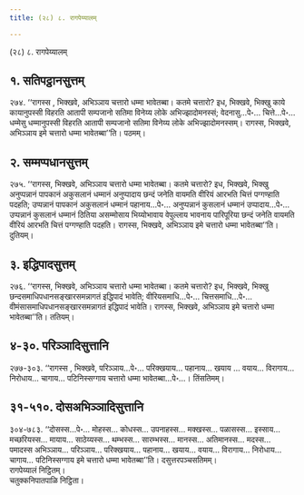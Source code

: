 ```yaml
---
title: (२८) ८. रागपेय्यालम्

---
```

(२८) ८. रागपेय्यालम्  


## १. सतिपट्ठानसुत्तम्

२७४. ‘‘रागस्स , भिक्खवे, अभिञ्ञाय चत्तारो धम्मा भावेतब्बा। कतमे चत्तारो? इध, भिक्खवे, भिक्खु काये कायानुपस्सी विहरति आतापी सम्पजानो सतिमा विनेय्य लोके अभिज्झादोमनस्सं; वेदनासु…पे॰… चित्ते…पे॰… धम्मेसु धम्मानुपस्सी विहरति आतापी सम्पजानो सतिमा विनेय्य लोके अभिज्झादोमनस्सम्। रागस्स, भिक्खवे, अभिञ्ञाय इमे चत्तारो धम्मा भावेतब्बा’’ति। पठमम्।  


## २. सम्मप्पधानसुत्तम्

२७५. ‘‘रागस्स, भिक्खवे, अभिञ्ञाय चत्तारो धम्मा भावेतब्बा। कतमे चत्तारो? इध, भिक्खवे, भिक्खु अनुप्पन्नानं पापकानं अकुसलानं धम्मानं अनुप्पादाय छन्दं जनेति वायमति वीरियं आरभति चित्तं पग्गण्हाति पदहति; उप्पन्नानं पापकानं अकुसलानं धम्मानं पहानाय…पे॰… अनुप्पन्नानं कुसलानं धम्मानं उप्पादाय…पे॰… उप्पन्नानं कुसलानं धम्मानं ठितिया असम्मोसाय भिय्योभावाय वेपुल्लाय भावनाय पारिपूरिया छन्दं जनेति वायमति वीरियं आरभति चित्तं पग्गण्हाति पदहति। रागस्स, भिक्खवे, अभिञ्ञाय इमे चत्तारो धम्मा भावेतब्बा’’ति। दुतियम्।  


## ३. इद्धिपादसुत्तम्

२७६. ‘‘रागस्स, भिक्खवे, अभिञ्ञाय चत्तारो धम्मा भावेतब्बा। कतमे चत्तारो? इध, भिक्खवे, भिक्खु छन्दसमाधिपधानसङ्खारसमन्नागतं इद्धिपादं भावेति; वीरियसमाधि…पे॰… चित्तसमाधि…पे॰… वीमंसासमाधिपधानसङ्खारसमन्नागतं इद्धिपादं भावेति। रागस्स, भिक्खवे, अभिञ्ञाय इमे चत्तारो धम्मा भावेतब्बा’’ति। ततियम्।  


## ४-३०. परिञ्ञादिसुत्तानि

२७७-३०३. ‘‘रागस्स , भिक्खवे, परिञ्ञाय…पे॰… परिक्खयाय… पहानाय… खयाय … वयाय… विरागाय… निरोधाय… चागाय… पटिनिस्सग्गाय चत्तारो धम्मा भावेतब्बा…पे॰…। तिंसतिमम्।  


## ३१-५१०. दोसअभिञ्ञादिसुत्तानि

३०४-७८३. ‘‘दोसस्स…पे॰… मोहस्स… कोधस्स… उपनाहस्स… मक्खस्स… पळासस्स… इस्साय… मच्छरियस्स… मायाय… साठेय्यस्स… थम्भस्स… सारम्भस्स… मानस्स… अतिमानस्स… मदस्स… पमादस्स अभिञ्ञाय… परिञ्ञाय… परिक्खयाय… पहानाय… खयाय… वयाय… विरागाय… निरोधाय… चागाय… पटिनिस्सग्गाय इमे चत्तारो धम्मा भावेतब्बा’’ति। दसुत्तरपञ्चसतिमम्।  
रागपेय्यालं निट्ठितम्।  
चतुक्कनिपातपाळि निट्ठिता।  